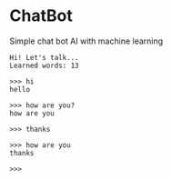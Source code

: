 # ChatBot
Simple chat bot AI with machine learning

```
Hi! Let's talk...
Learned words: 13

>>> hi
hello

>>> how are you?
how are you

>>> thanks

>>> how are you
thanks

>>> 

```
